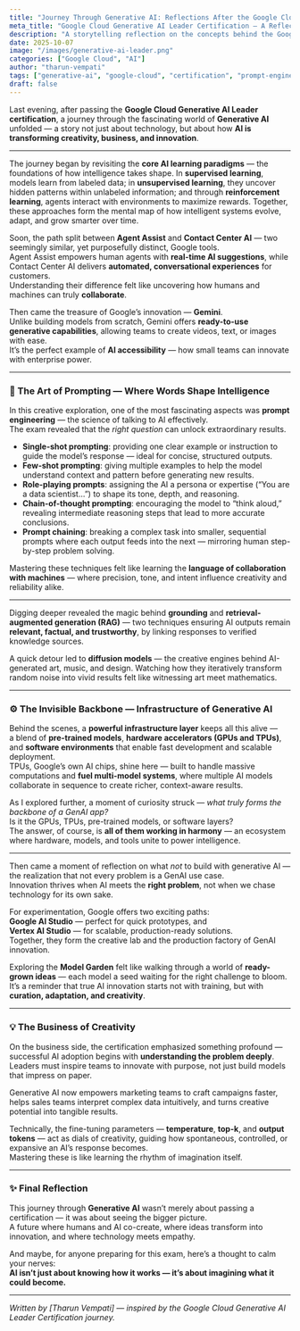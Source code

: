 ```yaml
---
title: "Journey Through Generative AI: Reflections After the Google Cloud Generative AI Leader Exam"
meta_title: "Google Cloud Generative AI Leader Certification – A Reflective Journey into AI Innovation"
description: "A storytelling reflection on the concepts behind the Google Cloud Generative AI Leader certification — from learning paradigms to prompt techniques, Gemini, and real-world business transformation."
date: 2025-10-07
image: "/images/generative-ai-leader.png"
categories: ["Google Cloud", "AI"]
author: "tharun-vempati"
tags: ["generative-ai", "google-cloud", "certification", "prompt-engineering", "gemini", "vertex-ai", "ai-leadership"]
draft: false
---
```


Last evening, after passing the **Google Cloud Generative AI Leader certification**, a journey through the fascinating world of **Generative AI** unfolded — a story not just about technology, but about how **AI is transforming creativity, business, and innovation**.

---

The journey began by revisiting the **core AI learning paradigms** — the foundations of how intelligence takes shape. In **supervised learning**, models learn from labeled data; in **unsupervised learning**, they uncover hidden patterns within unlabeled information; and through **reinforcement learning**, agents interact with environments to maximize rewards. Together, these approaches form the mental map of how intelligent systems evolve, adapt, and grow smarter over time.

Soon, the path split between **Agent Assist** and **Contact Center AI** — two seemingly similar, yet purposefully distinct, Google tools.  
Agent Assist empowers human agents with **real-time AI suggestions**, while Contact Center AI delivers **automated, conversational experiences** for customers.  
Understanding their difference felt like uncovering how humans and machines can truly **collaborate**.

Then came the treasure of Google’s innovation — **Gemini**.  
Unlike building models from scratch, Gemini offers **ready-to-use generative capabilities**, allowing teams to create videos, text, or images with ease.  
It’s the perfect example of **AI accessibility** — how small teams can innovate with enterprise power.

---

### 🧠 The Art of Prompting — Where Words Shape Intelligence

In this creative exploration, one of the most fascinating aspects was **prompt engineering** — the science of talking to AI effectively.  
The exam revealed that the *right question* can unlock extraordinary results.

- **Single-shot prompting**: providing one clear example or instruction to guide the model’s response — ideal for concise, structured outputs.  
- **Few-shot prompting**: giving multiple examples to help the model understand context and pattern before generating new results.  
- **Role-playing prompts**: assigning the AI a persona or expertise (“You are a data scientist...”) to shape its tone, depth, and reasoning.  
- **Chain-of-thought prompting**: encouraging the model to “think aloud,” revealing intermediate reasoning steps that lead to more accurate conclusions.  
- **Prompt chaining**: breaking a complex task into smaller, sequential prompts where each output feeds into the next — mirroring human step-by-step problem solving.

Mastering these techniques felt like learning the **language of collaboration with machines** — where precision, tone, and intent influence creativity and reliability alike.

---

Digging deeper revealed the magic behind **grounding** and **retrieval-augmented generation (RAG)** — two techniques ensuring AI outputs remain **relevant, factual, and trustworthy**, by linking responses to verified knowledge sources.

A quick detour led to **diffusion models** — the creative engines behind AI-generated art, music, and design. Watching how they iteratively transform random noise into vivid results felt like witnessing art meet mathematics.

---

### ⚙️ The Invisible Backbone — Infrastructure of Generative AI

Behind the scenes, a **powerful infrastructure layer** keeps all this alive —  
a blend of **pre-trained models**, **hardware accelerators (GPUs and TPUs)**, and **software environments** that enable fast development and scalable deployment.  
TPUs, Google’s own AI chips, shine here — built to handle massive computations and **fuel multi-model systems**, where multiple AI models collaborate in sequence to create richer, context-aware results.

As I explored further, a moment of curiosity struck — *what truly forms the backbone of a GenAI app?*  
Is it the GPUs, TPUs, pre-trained models, or software layers?  
The answer, of course, is **all of them working in harmony** — an ecosystem where hardware, models, and tools unite to power intelligence.

---

Then came a moment of reflection on what *not* to build with generative AI — the realization that not every problem is a GenAI use case.  
Innovation thrives when AI meets the **right problem**, not when we chase technology for its own sake.

For experimentation, Google offers two exciting paths:  
**Google AI Studio** — perfect for quick prototypes, and  
**Vertex AI Studio** — for scalable, production-ready solutions.  
Together, they form the creative lab and the production factory of GenAI innovation.

Exploring the **Model Garden** felt like walking through a world of **ready-grown ideas** — each model a seed waiting for the right challenge to bloom.  
It’s a reminder that true AI innovation starts not with training, but with **curation, adaptation, and creativity**.

---

### 💡 The Business of Creativity

On the business side, the certification emphasized something profound — successful AI adoption begins with **understanding the problem deeply**.  
Leaders must inspire teams to innovate with purpose, not just build models that impress on paper.

Generative AI now empowers marketing teams to craft campaigns faster, helps sales teams interpret complex data intuitively, and turns creative potential into tangible results.

Technically, the fine-tuning parameters — **temperature**, **top-k**, and **output tokens** — act as dials of creativity, guiding how spontaneous, controlled, or expansive an AI’s response becomes.  
Mastering these is like learning the rhythm of imagination itself.

---

### ✨ Final Reflection

This journey through **Generative AI** wasn’t merely about passing a certification — it was about seeing the bigger picture.  
A future where humans and AI co-create, where ideas transform into innovation, and where technology meets empathy.

And maybe, for anyone preparing for this exam, here’s a thought to calm your nerves:  
**AI isn’t just about knowing how it works — it’s about imagining what it could become.**

---

*Written by [Tharun Vempati] — inspired by the Google Cloud Generative AI Leader Certification journey.*